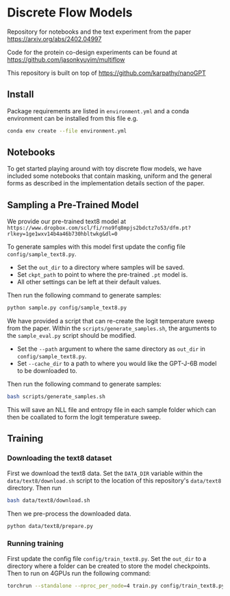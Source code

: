 
# Discrete Flow Models

Repository for notebooks and the text experiment from the paper https://arxiv.org/abs/2402.04997

Code for the protein co-design experiments can be found at https://github.com/jasonkyuyim/multiflow

This repository is built on top of https://github.com/karpathy/nanoGPT


## Install

Package requirements are listed in `environment.yml` and a conda environment can
be installed from this file e.g.

```bash
conda env create --file environment.yml
```

## Notebooks

To get started playing around with toy discrete flow models, we have included
some notebooks that contain masking, uniform and the general forms as described
in the implementation details section of the paper.

## Sampling a Pre-Trained Model

We provide our pre-trained text8 model at `https://www.dropbox.com/scl/fi/rno9fq8mpjs2bdctz7o53/dfm.pt?rlkey=1ge1wxv14b4a46b730hbltwkg&dl=0`

To generate samples with this model first update the config file `config/sample_text8.py`.
- Set the `out_dir` to a directory where samples will be saved.
- Set `ckpt_path` to point to where the pre-trained `.pt` model is.
- All other settings can be left at their default values.

Then run the following command to generate samples:

```bash
python sample.py config/sample_text8.py
```

We have provided a script that can re-create the logit temperature sweep from the paper.
Within the `scripts/generate_samples.sh`, the arguments to the `sample_eval.py` script should be modified.
- Set the `--path` argument to where the same directory as `out_dir` in `config/sample_text8.py`.
- Set `--cache_dir` to a path to where you would like the GPT-J-6B model to be downloaded to.

Then run the following command to generate samples:

```bash
bash scripts/generate_samples.sh
```
This will save an NLL file and entropy file in each sample folder which can then be coallated to
form the logit temperature sweep.


## Training

### Downloading the text8 dataset
First we download the text8 data. Set the `DATA_DIR` variable within the `data/text8/download.sh` script
to the location of this repository's `data/text8` directory. Then run

```bash
bash data/text8/download.sh
```

Then we pre-process the downloaded data.
```bash
python data/text8/prepare.py
```

### Running training
First update the config file `config/train_text8.py`. Set the `out_dir` to a directory where a folder can be created 
to store the model checkpoints.
Then to run on 4GPUs run the following command:

```bash
torchrun --standalone --nproc_per_node=4 train.py config/train_text8.py
```
